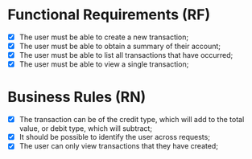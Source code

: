 
# Functional Requirements (RF)
 - [X] The user must be able to create a new transaction;
 - [X] The user must be able to obtain a summary of their account;
 - [X] The user must be able to list all transactions that have occurred;
 - [X] The user must be able to view a single transaction;

# Business Rules (RN)
 - [X] The transaction can be of the credit type, which will add to the total value, or debit type, which will subtract;
 - [x] It should be possible to identify the user across requests;
 - [x] The user can only view transactions that they have created;